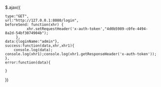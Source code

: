 
$.ajax({

    type:"GET",
    url:"http://127.0.0.1:8080/login",
	beforeSend: function(xhr) {
              xhr.setRequestHeader('x-auth-token',"4d0b5989-c0fe-4494-8a2d-54bf3074904b");
         },
    data:{loginName:"admin"},
    success:function(data,xhr,xhr1){
        console.log(data); console.log(xhr1);console.log(xhr1.getResponseHeader('x-auth-token'));
    },
    error:function(data){
        
    }
})

